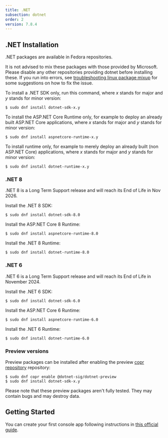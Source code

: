 ```yaml
---
title: .NET
subsection: dotnet
order: 2
version: 7.8.4
---
```


## .NET Installation

.NET packages are available in Fedora repositories.

It is not advised to mix these packages with those provided by Microsoft. Please disable any other repositories providing dotnet before installing these. If you run into errors, see [troubleshooting linux package mixup](https://learn.microsoft.com/en-us/dotnet/core/install/linux-package-mixup) for some suggestions on how to fix the issue.

To install a .NET SDK only, run this command, where _x_ stands for major and _y_ stands for minor version:

```
$ sudo dnf install dotnet-sdk-x.y
```

To install the ASP.NET Core Runtime only, for example to deploy an already built ASP.NET Core applications, where _x_ stands for major and _y_ stands for minor version:

```
$ sudo dnf install aspnetcore-runtime-x.y
```

To install runtime only, for example to merely deploy an already built (non ASP.NET Core) applications, where _x_ stands for major and _y_ stands for minor version:

```
$ sudo dnf install dotnet-runtime-x.y
```

### .NET 8

.NET 8 is a Long Term Support release and will reach its End of Life in Nov 2026.

Install the .NET 8 SDK:

```
$ sudo dnf install dotnet-sdk-8.0
```

Install the ASP.NET Core 8 Runtime:

```
$ sudo dnf install aspnetcore-runtime-8.0
```

Install the .NET 8 Runtime:

```
$ sudo dnf install dotnet-runtime-8.0
```

### .NET 6

.NET 6 is a Long Term Support release and will reach its End of Life in November 2024.

Install the .NET 6 SDK:

```
$ sudo dnf install dotnet-sdk-6.0
```

Install the ASP.NET Core 6 Runtime:

```
$ sudo dnf install aspnetcore-runtime-6.0
```

Install the .NET 6 Runtime:

```
$ sudo dnf install dotnet-runtime-6.0
```

### Preview versions

Preview packages can be installed after enabling the preview [copr repository](/deployment/copr/about.html) repository:
```
$ sudo dnf copr enable @dotnet-sig/dotnet-preview
$ sudo dnf install dotnet-sdk-x.y
```

Please note that these preview packages aren't fully tested. They may contain bugs and may destroy data.

## Getting Started

You can create your first console app following instructions in [this official guide](https://dotnet.microsoft.com/learn/dotnet/hello-world-tutorial/create).
